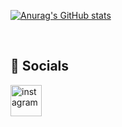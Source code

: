 

[![Anurag's GitHub stats](https://github-readme-stats.vercel.app/api?username=AdamDemian&theme=nord&hide=stars,prs&custom_title=AdamDemian)](https://github.com/anuraghazra/github-readme-stats)

<br>

## 🎉 Socials 
[<img src='https://img.icons8.com/material-outlined/24/000000/instagram-new--v2.png' alt='instagram' height='50'>](https://www.instagram.com/__aamdmn__/)  

